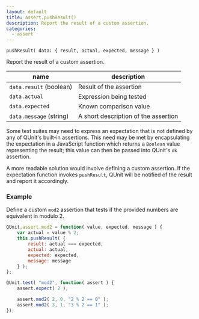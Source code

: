```yaml
---
layout: default
title: assert.pushResult()
description: Report the result of a custom assertion.
categories:
  - assert
---
```


`pushResult( data: { result, actual, expected, message } )`

Report the result of a custom assertion.

| name               | description                          |
|--------------------|--------------------------------------|
| `data.result` (boolean) | Result of the assertion |
| `data.actual` | Expression being tested |
| `data.expected` | Known comparison value |
| `data.message` (string) | A short description of the assertion |

Some test suites may need to express an expectation that is not defined by any of QUnit's built-in assertions. This need may be met by encapsulating the expectation in a JavaScript function which returns a `Boolean` value representing the result; this value can then be passed into QUnit's `ok` assertion.

A more readable solution would involve defining a custom assertion. If the expectation function invokes `pushResult`, QUnit will be notified of the result and report it accordingly.

### Example

Define a custom `mod2` assertion that tests if the provided numbers are equivalent in modulo 2.

```js
QUnit.assert.mod2 = function( value, expected, message ) {
    var actual = value % 2;
    this.pushResult( {
        result: actual === expected,
        actual: actual,
        expected: expected,
        message: message
    } );
};

QUnit.test( "mod2", function( assert ) {
    assert.expect( 2 );

    assert.mod2( 2, 0, "2 % 2 == 0" );
    assert.mod2( 3, 1, "3 % 2 == 1" );
});
```
